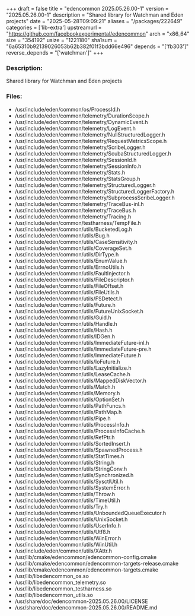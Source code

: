 +++
draft = false
title = "edencommon 2025.05.26.00-1"
version = "2025.05.26.00-1"
description = "Shared library for Watchman and Eden projects"
date = "2025-05-28T09:09:21"
aliases = "/packages/222649"
categories = ['lib-extra']
upstreamurl = "https://github.com/facebookexperimental/edencommon"
arch = "x86_64"
size = "354192"
usize = "1221180"
sha1sum = "6a65310b92139026053b62b382f01f3bdd66e496"
depends = "['fb303']"
reverse_depends = "['watchman']"
+++
### Description: 
Shared library for Watchman and Eden projects

### Files: 
* /usr/include/eden/common/os/ProcessId.h
* /usr/include/eden/common/telemetry/DurationScope.h
* /usr/include/eden/common/telemetry/DynamicEvent.h
* /usr/include/eden/common/telemetry/LogEvent.h
* /usr/include/eden/common/telemetry/NullStructuredLogger.h
* /usr/include/eden/common/telemetry/RequestMetricsScope.h
* /usr/include/eden/common/telemetry/ScribeLogger.h
* /usr/include/eden/common/telemetry/ScubaStructuredLogger.h
* /usr/include/eden/common/telemetry/SessionId.h
* /usr/include/eden/common/telemetry/SessionInfo.h
* /usr/include/eden/common/telemetry/Stats.h
* /usr/include/eden/common/telemetry/StatsGroup.h
* /usr/include/eden/common/telemetry/StructuredLogger.h
* /usr/include/eden/common/telemetry/StructuredLoggerFactory.h
* /usr/include/eden/common/telemetry/SubprocessScribeLogger.h
* /usr/include/eden/common/telemetry/TraceBus-inl.h
* /usr/include/eden/common/telemetry/TraceBus.h
* /usr/include/eden/common/telemetry/Tracing.h
* /usr/include/eden/common/testharness/TempFile.h
* /usr/include/eden/common/utils/BucketedLog.h
* /usr/include/eden/common/utils/Bug.h
* /usr/include/eden/common/utils/CaseSensitivity.h
* /usr/include/eden/common/utils/CoverageSet.h
* /usr/include/eden/common/utils/DirType.h
* /usr/include/eden/common/utils/EnumValue.h
* /usr/include/eden/common/utils/ErrnoUtils.h
* /usr/include/eden/common/utils/FaultInjector.h
* /usr/include/eden/common/utils/FileDescriptor.h
* /usr/include/eden/common/utils/FileOffset.h
* /usr/include/eden/common/utils/FileUtils.h
* /usr/include/eden/common/utils/FSDetect.h
* /usr/include/eden/common/utils/Future.h
* /usr/include/eden/common/utils/FutureUnixSocket.h
* /usr/include/eden/common/utils/Guid.h
* /usr/include/eden/common/utils/Handle.h
* /usr/include/eden/common/utils/Hash.h
* /usr/include/eden/common/utils/IDGen.h
* /usr/include/eden/common/utils/ImmediateFuture-inl.h
* /usr/include/eden/common/utils/ImmediateFuture-pre.h
* /usr/include/eden/common/utils/ImmediateFuture.h
* /usr/include/eden/common/utils/IoFuture.h
* /usr/include/eden/common/utils/LazyInitialize.h
* /usr/include/eden/common/utils/LeaseCache.h
* /usr/include/eden/common/utils/MappedDiskVector.h
* /usr/include/eden/common/utils/Match.h
* /usr/include/eden/common/utils/Memory.h
* /usr/include/eden/common/utils/OptionSet.h
* /usr/include/eden/common/utils/PathFuncs.h
* /usr/include/eden/common/utils/PathMap.h
* /usr/include/eden/common/utils/Pipe.h
* /usr/include/eden/common/utils/ProcessInfo.h
* /usr/include/eden/common/utils/ProcessInfoCache.h
* /usr/include/eden/common/utils/RefPtr.h
* /usr/include/eden/common/utils/SortedInsert.h
* /usr/include/eden/common/utils/SpawnedProcess.h
* /usr/include/eden/common/utils/StatTimes.h
* /usr/include/eden/common/utils/String.h
* /usr/include/eden/common/utils/StringConv.h
* /usr/include/eden/common/utils/Synchronized.h
* /usr/include/eden/common/utils/SysctlUtil.h
* /usr/include/eden/common/utils/SystemError.h
* /usr/include/eden/common/utils/Throw.h
* /usr/include/eden/common/utils/TimeUtil.h
* /usr/include/eden/common/utils/Try.h
* /usr/include/eden/common/utils/UnboundedQueueExecutor.h
* /usr/include/eden/common/utils/UnixSocket.h
* /usr/include/eden/common/utils/UserInfo.h
* /usr/include/eden/common/utils/Utf8.h
* /usr/include/eden/common/utils/WinError.h
* /usr/include/eden/common/utils/WinUtil.h
* /usr/include/eden/common/utils/XAttr.h
* /usr/lib/cmake/edencommon/edencommon-config.cmake
* /usr/lib/cmake/edencommon/edencommon-targets-release.cmake
* /usr/lib/cmake/edencommon/edencommon-targets.cmake
* /usr/lib/libedencommon_os.so
* /usr/lib/libedencommon_telemetry.so
* /usr/lib/libedencommon_testharness.so
* /usr/lib/libedencommon_utils.so
* /usr/share/doc/edencommon-2025.05.26.00/LICENSE
* /usr/share/doc/edencommon-2025.05.26.00/README.md
